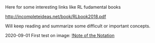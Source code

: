 Here for some interesting links like RL fudamental books

http://incompleteideas.net/book/RLbook2018.pdf

Will keep reading and summarize some difficult or important concepts.

2020-09-01
First test on image:
[!Note of the Notation](https://github.com/Inception95/Expelliarmus/edit/master/Books/Images/Notation_part_I.png?raw=true)
